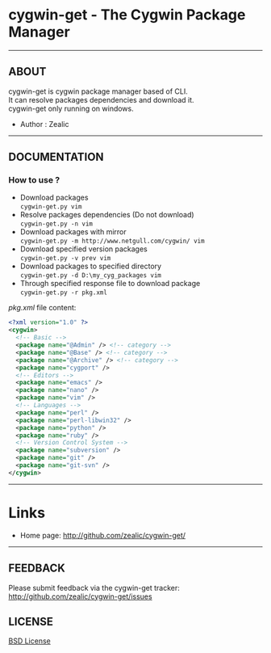# cygwin-get - The Cygwin Package Manager

----
## ABOUT
cygwin-get is cygwin package manager based of CLI.  
It can resolve packages dependencies and download it.  
cygwin-get only running on windows.

* Author : Zealic


----
## DOCUMENTATION
### How to use ?
* Download packages  
  `cygwin-get.py vim`
* Resolve packages dependencies (Do not download)  
  `cygwin-get.py -n vim`
* Download packages with mirror  
  `cygwin-get.py -m http://www.netgull.com/cygwin/ vim`
* Download specified version packages  
  `cygwin-get.py -v prev vim`
* Download packages to specified directory  
  `cygwin-get.py -d D:\my_cyg_packages vim`
* Through specified response file to download package  
  `cygwin-get.py -r pkg.xml`

_pkg.xml_ file content:
```xml
<?xml version="1.0" ?>
<cygwin>
  <!-- Basic -->
  <package name="@Admin" /> <!-- category -->
  <package name="@Base" /> <!-- category -->
  <package name="@Archive" /> <!-- category -->
  <package name="cygport" />
  <!-- Editors -->
  <package name="emacs" />
  <package name="nano" />
  <package name="vim" />
  <!-- Languages -->
  <package name="perl" />
  <package name="perl-libwin32" />
  <package name="python" />
  <package name="ruby" />
  <!-- Version Control System -->
  <package name="subversion" />
  <package name="git" />
  <package name="git-svn" />
</cygwin>
```

---
# Links
* Home page: http://github.com/zealic/cygwin-get/


----
## FEEDBACK
Please submit feedback via the cygwin-get tracker:  
http://github.com/zealic/cygwin-get/issues


LICENSE
---
[BSD License](http://en.wikipedia.org/wiki/BSD_license)


